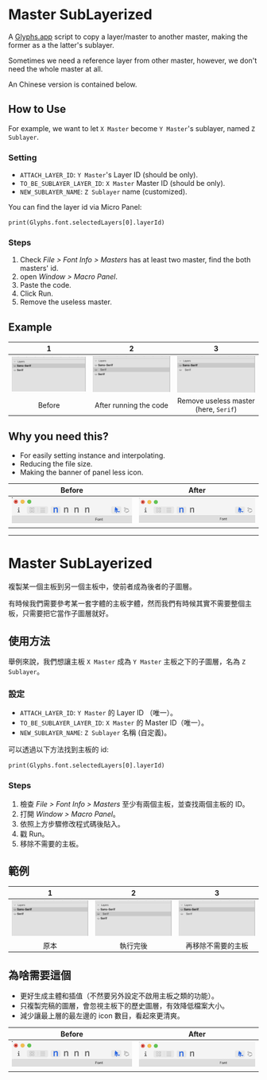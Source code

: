 
# Master SubLayerized

A [Glyphs.app](https://glyphsapp.com/) script to copy a layer/master to another master, making the former as a the latter's sublayer.

Sometimes we need a reference layer from other master, however, we don't need the whole master at all.

An Chinese version is contained below.

## How to Use

For example, we want to let `X Master` become `Y Master`'s sublayer, named `Z Sublayer`.

### Setting

- `ATTACH_LAYER_ID`: `Y Master`'s Layer ID (should be only).
- `TO_BE_SUBLAYER_LAYER_ID`: `X Master` Master ID (should be only).
- `NEW_SUBLAYER_NAME`: `Z Sublayer` name (customized).

You can find the layer id via Micro Panel:

```
print(Glyphs.font.selectedLayers[0].layerId)
```


### Steps

1. Check *File > Font Info > Masters* has at least two master, find the both masters' id.
1. open *Window > Macro Panel*.
1. Paste the code.
2. Click Run.
3. Remove the useless master.

## Example

|1|2|3|
|:---:|:---:|:---:|
|![](1.png)|![](2.png)|![](3.png)|
|Before|After running the code|Remove useless master (here, `Serif`)|



## Why you need this?

- For easily setting instance and interpolating.
- Reducing the file size.
- Making the banner of panel less icon.

|Before|After|
|:---:|:---:|
|![](before.png)|![](after.png)|

***

# Master SubLayerized

複製某一個主板到另一個主板中，使前者成為後者的子圖層。

有時候我們需要參考某一套字體的主板字體，然而我們有時候其實不需要整個主板，只需要把它當作子圖層就好。

## 使用方法

舉例來說，我們想讓主板 `X Master` 成為 `Y Master` 主板之下的子圖層，名為 `Z Sublayer`。

### 設定

- `ATTACH_LAYER_ID`: `Y Master` 的 Layer ID （唯一）。
- `TO_BE_SUBLAYER_LAYER_ID`: `X Master` 的 Master ID（唯一）。
- `NEW_SUBLAYER_NAME`: `Z Sublayer` 名稱 (自定義)。


可以透過以下方法找到主板的 id:

```
print(Glyphs.font.selectedLayers[0].layerId)
```

### Steps

1. 檢查 *File > Font Info > Masters* 至少有兩個主板，並查找兩個主板的 ID。
2. 打開 *Window > Macro Panel*。
3. 依照上方步驟修改程式碼後貼入。
4. 戳 Run。
5. 移除不需要的主板。

## 範例

|1|2|3|
|:---:|:---:|:---:|
|![](1.png)|![](2.png)|![](3.png)|
|原本|執行完後|再移除不需要的主板|


## 為啥需要這個

- 更好生成主體和插值（不然要另外設定不啟用主板之類的功能）。
- 只複製完稿的圖層，會忽視主板下的歷史圖層，有效降低檔案大小。
- 減少讓最上層的最左邊的 icon 數目，看起來更清爽。

|Before|After|
|:---:|:---:|
|![](before.png)|![](after.png)|
